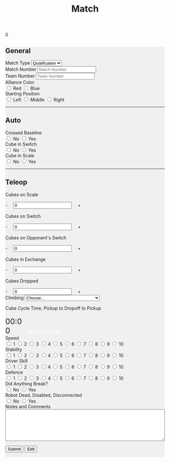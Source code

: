 ﻿---
layout: default
title: Match
files: |
 <script src="./resources/js/match.js"></script>
---
<div id='spinner'></div>
<div id='status'>0</div>
<div id='page' class="container-fluid" style="background-color: #f0f0f0; margin-bottom: 15px">
	<form>
		<div class="row">
			<div class="col-md">
				<h2>General</h2>
			</div>
		</div>
		<div class="row">
			<div class="col-md">
				<label class="mr-sm-2" for="matchType">Match Type</label>
				<select class="custom-select mr-sm-2" id="matchType">
					<option value="p">Practice</option>
					<option selected value="q">Qualification</option>
				</select>
			</div>
			<div class="col-md">
				<label class="mr-sm-2" for="matchNumber">Match Number</label>
				<input id="matchNumber" maxlength="3" onkeypress='return event.charCode >= 48 && event.charCode <= 57' autocomplete="off" type="tel" class="form-control" placeholder="Match Number">
			</div>
			<div class="col-md">
				<label class="mr-sm-2" for="teamNumber">Team Number</label>
				<input id="teamNumber" maxlength="4" onkeypress='return event.charCode >= 48 && event.charCode <= 57' autocomplete="off" type="tel" class="form-control" placeholder="Team Number">
			</div>
		</div>
		<div class="row">
			<div class="col">
				<label class="mr-sm-2" style="display: block" for="allianceColor">Alliance Color</label>
				<div id="allianceColor" class="btn-group btn-group-toggle" data-toggle="buttons">
					<label id="allianceColorRed" class="btn btn-danger">
						<input type="radio" value="red" name="allianceColor" id="allianceColorRed" autocomplete="off"> Red
					</label>
					<label id="allianceColorBlue" class="btn btn-primary">
						<input type="radio" value="blue" name="allianceColor" id="allianceColorBlue" autocomplete="off"> Blue
					</label>
				</div>
			</div>
			<div class="col">
				<label class="mr-sm-2" style="display: block" for="startingPosition">Starting Position</label>
				<div id="startingPosition" class="btn-group btn-group-toggle" data-toggle="buttons">
					<label id="startingPositionLeft" class="btn btn-secondary">
						<input type="radio" value="left" name="startingPosition" id="startingPositionLeft" autocomplete="off"> Left
					</label>
					<label id="startingPositionMiddle" class="btn btn-secondary">
						<input type="radio" value="middle" name="startingPosition" id="startingPositionMiddle" autocomplete="off"> Middle
					</label>
					<label id="startingPositionRight" class="btn btn-secondary">
						<input type="radio" value="right" name="startingPosition" id="startingPositionRight" autocomplete="off"> Right
					</label>
				</div>
			</div>
		</div>
		<hr/>
		<div class="row">
			<div class="col-md">
				<h2>Auto</h2>
			</div>
		</div>
		<div class="row">
			<div class="col">
				<label class="mr-sm-2" style="display: block" for="autoCrossedBaseline">Crossed Baseline</label>
				<div id="autoCrossedBaseline" class="btn-group btn-group-toggle" data-toggle="buttons">
					<label id="autoBaselineNo" class="btn btn-secondary">
						<input type="radio" value="0" name="autoCrossedBaseline" id="autoBaselineNo" autocomplete="off"> No
					</label>
					<label id="autoBaselineYes" class="btn btn-secondary">
						<input type="radio" value="1" name="autoCrossedBaseline" id="autoBaselineYes" autocomplete="off"> Yes
					</label>
				</div>
			</div>
			<div class="col">
				<label class="mr-sm-2" style="display: block" for="autoSwitch">Cube in Switch</label>
				<div id="autoSwitch" class="btn-group btn-group-toggle" data-toggle="buttons">
					<label id="autoSwitchNo" class="btn btn-secondary">
						<input type="radio" value="0" name="autoSwitch" id="autoSwitchNo" autocomplete="off"> No
					</label>
					<label id="autoSwitchYes" class="btn btn-secondary">
						<input type="radio" value="1" name="autoSwitch" id="autoSwitchYes" autocomplete="off"> Yes
					</label>
				</div>
			</div>
			<div class="col">
				<label class="mr-sm-2" style="display: block" for="autoScale">Cube in Scale</label>
				<div id="autoScale" class="btn-group btn-group-toggle" data-toggle="buttons">
					<label id="autoScaleNo" class="btn btn-secondary">
						<input type="radio" value="0" name="autoScale" id="autoScaleNo" autocomplete="off"> No
					</label>
					<label id="autoScaleYes" class="btn btn-secondary">
						<input type="radio" value="1" name="autoScale" id="autoScaleYes" autocomplete="off"> Yes
					</label>
				</div>
			</div>
		</div>
		<hr/>
		<div class="row">
			<div class="col-md">
				<h2>Teleop</h2>
			</div>
		</div>
		<div class="row">
			<div class="col-md">
				<label style="margin-bottom: 0px" for="teleopScaleCubes">Cubes on Scale</label>
			</div>
		</div>
		<div class="row" style="margin-top:15px">
			<div class="col-md input-group">
				<a onclick="modifyScale_qty(-1)" class="btn btn-danger btn-lg" style="width: 50px; height: 50px; margin-right: 15px;" role="button">-</a>
				<input id="teleopScaleCubes" maxlength="2" onkeypress='return event.charCode >= 48 && event.charCode <= 57' autocomplete="off" type="tel" class="form-control" value="0">
				<a onclick="modifyScale_qty(1)" class="btn btn-success btn-lg" style="width: 50px; height: 50px; margin-left: 15px;" role="button">+</a>
			</div>
		</div>
		<div class="row" style="margin-top:15px">
			<div class="col-md">
				<label style="margin-bottom: 0px" for="teleopSwitchCubes">Cubes on Switch</label>
			</div>
		</div>
		<div class="row" style="margin-top:15px">
			<div class="col-md input-group">
				<a onclick="modifySwitch_qty(-1)" class="btn btn-danger btn-lg" style="width: 50px; height: 50px; margin-right: 15px;" role="button">-</a>
				<input id="teleopSwitchCubes" maxlength="2" onkeypress='return event.charCode >= 48 && event.charCode <= 57' autocomplete="off" type="tel" class="form-control" value="0">
				<a onclick="modifySwitch_qty(1)" class="btn btn-success btn-lg" style="width: 50px; height: 50px; margin-left: 15px;" role="button">+</a>
			</div>
		</div>
		<div class="row">
			<div class="col-md" style="margin-top:15px">
				<label style="margin-bottom: 0px" for="teleopOppSwitchCubes">Cubes on Opponent's Switch</label>
			</div>
		</div>
		<div class="row" style="margin-top:15px">
			<div class="col-md input-group">
				<a onclick="modifyOppSwitch_qty(-1)" class="btn btn-danger btn-lg" style="width: 50px; height: 50px; margin-right: 15px;"
				 role="button">-</a>
				<input id="teleopOppSwitchCubes" maxlength="2" onkeypress='return event.charCode >= 48 && event.charCode <= 57' autocomplete="off" type="tel" class="form-control" value="0">
				<a onclick="modifyOppSwitch_qty(1)" class="btn btn-success btn-lg" style="width: 50px; height: 50px; margin-left: 15px;"
				 role="button">+</a>
			</div>
		</div>
		<div class="row" style="margin-top:15px">
			<div class="col-md">
				<label style="margin-bottom: 0px" for="teleopExchangeCubes">Cubes in Exchange</label>
			</div>
		</div>
		<div class="row" style="margin-top:15px">
			<div class="col-md input-group">
				<a onclick="modifyExchange_qty(-1)" class="btn btn-danger btn-lg" style="width: 50px; height: 50px; margin-right: 15px;"
				 role="button">-</a>
				<input id="teleopExchangeCubes" maxlength="2" onkeypress='return event.charCode >= 48 && event.charCode <= 57' autocomplete="off" type="tel" class="form-control" value="0">
				<a onclick="modifyExchange_qty(1)" class="btn btn-success btn-lg" style="width: 50px; height: 50px; margin-left: 15px;" role="button">+</a>
			</div>
		</div>
		<div class="row" style="margin-top:15px">
			<div class="col-md">
				<label style="margin-bottom: 0px" for="teleopDroppedCubes">Cubes Dropped</label>
			</div>
		</div>
		<div class="row" style="margin-top:15px">
			<div class="col-md input-group">
				<a onclick="modifyDropped_qty(-1)" class="btn btn-danger btn-lg" style="width: 50px; height: 50px; margin-right: 15px;"
				 role="button">-</a>
				<input id="teleopDroppedCubes" maxlength="2" onkeypress='return event.charCode >= 48 && event.charCode <= 57' autocomplete="off" type="tel" class="form-control" value="0">
				<a onclick="modifyDropped_qty(1)" class="btn btn-success btn-lg" style="width: 50px; height: 50px; margin-left: 15px;" role="button">+</a>
			</div>
		</div>
		<div class="row">
			<div class="col-md">
				<label class="mr-sm-2" for="climbingType">Climbing</label>
				<select class="custom-select mr-sm-2" id="climbingType">
					<option selected>Choose...</option>
					<option value="did not climb or park">Did Not Climb or Park</option>
					<option value="failed to climb">Failed to Climb</option>
					<option value="parked">Parked</option>
					<option value="climbed on rung">Climbed on Rung</option>
					<option value="climbed on another robot off rung">Climbed on Another Robot Off Rung</option>
					<option value="deployed ramp">Deployed Ramp</option>
					<option value="deployed ramp and levitated">Deployed Ramp and Levitated</option>
					<option value="used another robots ramp">Used Another Robot's Ramp</option>
					<option value="levitated">Levitated</option>
					<option value="other">Other Describe in Notes</option>
				</select>
			</div>
		</div>
		<div class="row">
			<div class="col-xl-4 col-lg-6 col-md-6 col-sm-12">
				<p style="margin-bottom: 5px">Cube Cycle Time, Pickup to Dropoff to Pickup</p>
				<div style="display: inline-block; width:65px">
					<p style="margin-bottom: 0px"><span style="font-size: 24px;" id="cubeCycleSeconds">00</span><span style="font-size: 24px;">:</span><span style="font-size: 24px;" id="cubeCycleTenths">00</span></p>
				</div>
				<div style="display: inline-block">
					<a style="color:#fff" class="btn btn-secondary" id="cubeTimerStart">Start</a>
					<a style="color:#fff" class="btn btn-secondary" id="cubeTimerStop">Stop</a>
					<a style="color:#fff" class="btn btn-secondary" id="cubeTimerReset">Reset</a>
				</div>
			</div>
			<div class="col-xl-4 col-lg-6 col-md-6 col-sm-12">
				<label class="mr-sm-2" style="display: block" for="speedRating">Speed</label>
				<div id="speedRating" class="btn-group btn-group-toggle" data-toggle="buttons">
					<label id="speed1" class="btn btn-secondary">
						<input type="radio" value="1" name="speedRating" id="speed1" autocomplete="off"> 1
					</label>
					<label id="speed2" class="btn btn-secondary">
						<input type="radio" value="2" name="speedRating" id="speed2" autocomplete="off"> 2
					</label>
					<label id="speed3" class="btn btn-secondary">
						<input type="radio" value="3" name="speedRating" id="speed3" autocomplete="off"> 3
					</label>
					<label id="speed4" class="btn btn-secondary">
						<input type="radio" value="4" name="speedRating" id="speed4" autocomplete="off"> 4
					</label>
					<label id="speed5" class="btn btn-secondary">
						<input type="radio" value="5" name="speedRating" id="speed5" autocomplete="off"> 5
					</label>
					<label id="speed6" class="btn btn-secondary">
						<input type="radio" value="6" name="speedRating" id="speed6" autocomplete="off"> 6
					</label>
					<label id="speed7" class="btn btn-secondary">
						<input type="radio" value="7" name="speedRating" id="speed7" autocomplete="off"> 7
					</label>
					<label id="speed8" class="btn btn-secondary">
						<input type="radio" value="8" name="speedRating" id="speed8" autocomplete="off"> 8
					</label>
					<label id="speed9" class="btn btn-secondary">
						<input type="radio" value="9" name="speedRating" id="speed9" autocomplete="off"> 9
					</label>
					<label id="speed10" class="btn btn-secondary">
						<input type="radio" value="10" name="speedRating" id="speed10" autocomplete="off"> 10
					</label>
				</div>
			</div>
			<div class="col-xl-4 col-lg-6 col-md-6 col-sm-12">
				<label class="mr-sm-2" style="display: block" for="stabilityRating">Stability</label>
				<div id="stabilityRating" class="btn-group btn-group-toggle" data-toggle="buttons">
					<label id="stability1" class="btn btn-secondary">
						<input type="radio" value="1" name="stabilityRating" id="stability1" autocomplete="off"> 1
					</label>
					<label id="stability2" class="btn btn-secondary">
						<input type="radio" value="2" name="stabilityRating" id="stability2" autocomplete="off"> 2
					</label>
					<label id="stability3" class="btn btn-secondary">
						<input type="radio" value="3" name="stabilityRating" id="stability3" autocomplete="off"> 3
					</label>
					<label id="stability4" class="btn btn-secondary">
						<input type="radio" value="4" name="stabilityRating" id="stability4" autocomplete="off"> 4
					</label>
					<label id="stability5" class="btn btn-secondary">
						<input type="radio" value="5" name="stabilityRating" id="stability5" autocomplete="off"> 5
					</label>
					<label id="stability6" class="btn btn-secondary">
						<input type="radio" value="6" name="stabilityRating" id="stability6" autocomplete="off"> 6
					</label>
					<label id="stability7" class="btn btn-secondary">
						<input type="radio" value="7" name="stabilityRating" id="stability7" autocomplete="off"> 7
					</label>
					<label id="stability8" class="btn btn-secondary">
						<input type="radio" value="8" name="stabilityRating" id="stability8" autocomplete="off"> 8
					</label>
					<label id="stability9" class="btn btn-secondary">
						<input type="radio" value="9" name="stabilityRating" id="stability9" autocomplete="off"> 9
					</label>
					<label id="stability10" class="btn btn-secondary">
						<input type="radio" value="10" name="stabilityRating" id="stability10" autocomplete="off"> 10
					</label>
				</div>
			</div>
			<div class="col-xl-4 col-lg-6 col-md-6 col-sm-12">
				<label class="mr-sm-2" style="display: block" for="skillRating">Driver Skill</label>
				<div id="skillRating" class="btn-group btn-group-toggle" data-toggle="buttons">
					<label id="skill1" class="btn btn-secondary">
						<input type="radio" value="1" name="skillRating" id="skill1" autocomplete="off"> 1
					</label>
					<label id="skill2" class="btn btn-secondary">
						<input type="radio" value="2" name="skillRating" id="skill2" autocomplete="off"> 2
					</label>
					<label id="skill3" class="btn btn-secondary">
						<input type="radio" value="3" name="skillRating" id="skill3" autocomplete="off"> 3
					</label>
					<label id="skill4" class="btn btn-secondary">
						<input type="radio" value="4" name="skillRating" id="skill4" autocomplete="off"> 4
					</label>
					<label id="skill5" class="btn btn-secondary">
						<input type="radio" value="5" name="skillRating" id="skill5" autocomplete="off"> 5
					</label>
					<label id="skill6" class="btn btn-secondary">
						<input type="radio" value="6" name="skillRating" id="skill6" autocomplete="off"> 6
					</label>
					<label id="skill7" class="btn btn-secondary">
						<input type="radio" value="7" name="skillRating" id="skill7" autocomplete="off"> 7
					</label>
					<label id="skill8" class="btn btn-secondary">
						<input type="radio" value="8" name="skillRating" id="skill8" autocomplete="off"> 8
					</label>
					<label id="skill9" class="btn btn-secondary">
						<input type="radio" value="9" name="skillRating" id="skill9" autocomplete="off"> 9
					</label>
					<label id="skill10" class="btn btn-secondary">
						<input type="radio" value="10" name="skillRating" id="skill10" autocomplete="off"> 10
					</label>
				</div>
			</div>
			<div class="col-xl-4 col-lg-6 col-md-6 col-sm-12">
				<label class="mr-sm-2" style="display: block" for="defenceRating">Defence</label>
				<div id="defenceRating" class="btn-group btn-group-toggle" data-toggle="buttons">
					<label id="defence1" class="btn btn-secondary">
						<input type="radio" value="1" name="defenceRating" id="defence1" autocomplete="off"> 1
					</label>
					<label id="defence2" class="btn btn-secondary">
						<input type="radio" value="2" name="defenceRating" id="defence2" autocomplete="off"> 2
					</label>
					<label id="defence3" class="btn btn-secondary">
						<input type="radio" value="3" name="defenceRating" id="defence3" autocomplete="off"> 3
					</label>
					<label id="defence4" class="btn btn-secondary">
						<input type="radio" value="4" name="defenceRating" id="defence4" autocomplete="off"> 4
					</label>
					<label id="defence5" class="btn btn-secondary">
						<input type="radio" value="5" name="defenceRating" id="defence5" autocomplete="off"> 5
					</label>
					<label id="defence6" class="btn btn-secondary">
						<input type="radio" value="6" name="defenceRating" id="defence6" autocomplete="off"> 6
					</label>
					<label id="defence7" class="btn btn-secondary">
						<input type="radio" value="7" name="defenceRating" id="defence7" autocomplete="off"> 7
					</label>
					<label id="defence8" class="btn btn-secondary">
						<input type="radio" value="8" name="defenceRating" id="defence8" autocomplete="off"> 8
					</label>
					<label id="defence9" class="btn btn-secondary">
						<input type="radio" value="9" name="defenceRating" id="defence9" autocomplete="off"> 9
					</label>
					<label id="defence10" class="btn btn-secondary">
						<input type="radio" value="10" name="defenceRating" id="defence10" autocomplete="off"> 10
					</label>
				</div>
			</div>
			<div class="col">
			<label class="mr-sm-2" style="display: block" for="anythingBreak">Did Anything Break?</label>
				<div id="anythingBreak" class="btn-group btn-group-toggle" data-toggle="buttons">
					<label id="anythingBreakNo" class="btn btn-secondary">
						<input type="radio" value="0" name="anythingBreak" id="anythingBreakNo" autocomplete="off"> No
					</label>
					<label id="anythingBreakYes" class="btn btn-secondary">
						<input type="radio" value="1" name="anythingBreak" id="anythingBreakYes" autocomplete="off"> Yes
					</label>
				</div>
			</div>
			<div class="col">
			<label class="mr-sm-2" style="display: block" for="robotDead">Robot Dead, Disabled, Disconnected</label>
				<div id="robotDead" class="btn-group btn-group-toggle" data-toggle="buttons">
					<label id="robotDeadNo" class="btn btn-secondary">
						<input type="radio" value="0" name="robotDead" id="robotDeadNo" autocomplete="off"> No
					</label>
					<label id="robotDeadYes" class="btn btn-secondary">
						<input type="radio" value="1" name="robotDead" id="robotDeadYes" autocomplete="off"> Yes
					</label>
				</div>
			</div>
		</div>
		<div class="row">
			<div class="col">
				<label class="mr-sm-2" style="display: block" for="commentSection">Notes and Comments</label>
				<textarea style="width: 100%; height:100px" id="commentSection"></textarea>
			</div>
		</div>
		<button id="Submit" class="btn btn-success" type="button" style="margin-top: 15px; margin-bottom: 15px">Submit</button>
		<button id="Edit" class="btn btn-primary" type="button" style="margin-top: 15px; margin-bottom: 15px">Edit</button>
	</form>
</div>